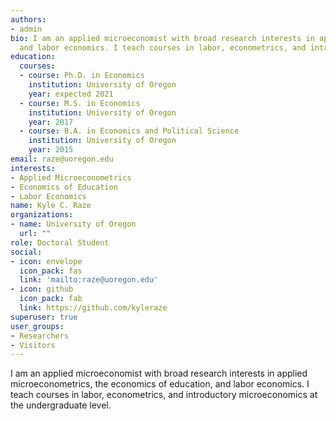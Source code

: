 ```yaml
---
authors:
- admin
bio: I am an applied microeconomist with broad research interests in applied microeconometrics, the economics of education,
  and labor economics. I teach courses in labor, econometrics, and introductory microeconomics at the undergraduate level. 
education:
  courses:
  - course: Ph.D. in Economics
    institution: University of Oregon
    year: expected 2021
  - course: M.S. in Economics
    institution: University of Oregon
    year: 2017
  - course: B.A. in Economics and Political Science
    institution: University of Oregon
    year: 2015
email: raze@uoregon.edu
interests:
- Applied Microeconometrics
- Economics of Education
- Labor Economics
name: Kyle C. Raze
organizations:
- name: University of Oregon
  url: ""
role: Doctoral Student
social:
- icon: envelope
  icon_pack: fas
  link: 'mailto:raze@uoregon.edu'
- icon: github
  icon_pack: fab
  link: https://github.com/kyleraze
superuser: true
user_groups:
- Researchers
- Visitors
---
```


I am an applied microeconomist with broad research interests in applied microeconometrics, the economics of education, and labor economics. I teach courses in labor, econometrics, and introductory microeconomics at the undergraduate level.
